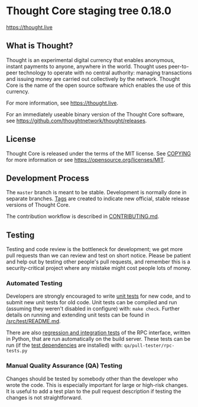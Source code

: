 Thought Core staging tree 0.18.0
===============================

https://thought.live


What is Thought?
----------------

Thought is an experimental digital currency that enables anonymous, instant
payments to anyone, anywhere in the world. Thought uses peer-to-peer technology
to operate with no central authority: managing transactions and issuing money
are carried out collectively by the network. Thought Core is the name of the open
source software which enables the use of this currency.

For more information, see https://thought.live.

For an immediately useable binary version of the Thought Core software, see
https://github.com/thoughtnetwork/thought/releases.


License
-------

Thought Core is released under the terms of the MIT license. See [COPYING](COPYING) for more
information or see https://opensource.org/licenses/MIT.

Development Process
-------------------

The `master` branch is meant to be stable. Development is normally done in separate branches.
[Tags](https://github.com/thoughtnetwork/thought/tags) are created to indicate new official,
stable release versions of Thought Core.

The contribution workflow is described in [CONTRIBUTING.md](CONTRIBUTING.md).

Testing
-------

Testing and code review is the bottleneck for development; we get more pull
requests than we can review and test on short notice. Please be patient and help out by testing
other people's pull requests, and remember this is a security-critical project where any mistake might cost people
lots of money.

### Automated Testing

Developers are strongly encouraged to write [unit tests](src/test/README.md) for new code, and to
submit new unit tests for old code. Unit tests can be compiled and run
(assuming they weren't disabled in configure) with: `make check`. Further details on running
and extending unit tests can be found in [/src/test/README.md](/src/test/README.md).

There are also [regression and integration tests](/qa) of the RPC interface, written
in Python, that are run automatically on the build server.
These tests can be run (if the [test dependencies](/qa) are installed) with: `qa/pull-tester/rpc-tests.py`



### Manual Quality Assurance (QA) Testing

Changes should be tested by somebody other than the developer who wrote the
code. This is especially important for large or high-risk changes. It is useful
to add a test plan to the pull request description if testing the changes is
not straightforward.

